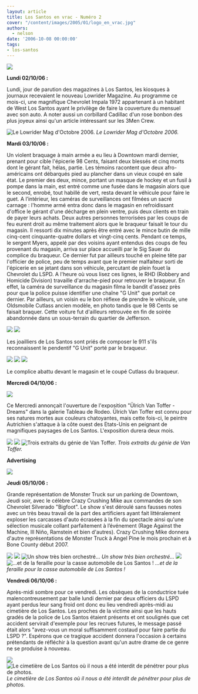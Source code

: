 ```yaml
---
layout: article
title: Los Santos en vrac - Numéro 2
cover: "/content/images/2005/01/logo_en_vrac.jpg"
authors:
  - nelson
date: '2006-10-08 00:00:00'
tags:
- los-santos
---
```


![](/content/images/2005/01/envracnewtitle.jpg)

**Lundi 02/10/06&nbsp;:**

Lundi, jour de parution des magazines à Los Santos, les kiosques à journaux recevaient le nouveau Lowrider Magazine. Au programme ce mois-ci, une magnifique Chevrolet Impala 1972 appartenant à un habitant de West Los Santos ayant le privilège de faire la couverture du mensuel avec son auto. A noter aussi un corbillard Cadillac d'un rose bonbon des plus joyeux ainsi qu'un article intéressant sur les 3Men Crew.

![Le Lowrider Mag d'Octobre 2006.](/content/images/2005/01/lowridacover.jpg)
_Le Lowrider Mag d'Octobre 2006._

**Mardi 03/10/06 :**

Un violent braquage à main armée&nbsp;a eu lieu à Downtown mardi dernier, prenant pour cible l'épicerie 98 Cents, faisant deux blessés et cinq morts dont le gérant fait, hélas, partie. Les témoins racontent que deux afro-américains ont débarqués pied au plancher dans un vieux coupé en sale état. Le premier des deux, mince, portant un masque de hockey et un fusil à pompe dans la main, est entré comme une fusée dans le magasin alors que le second, enrobé, tout habillé de vert, resta devant le véhicule pour faire le guet. A l’intérieur, les caméras de surveillances ont filmées un sacré carnage : l'homme armé entra donc dans le magasin en refroidissant d'office le gérant d'une décharge en plein ventre, puis deux clients en train de payer leurs achats. Deux autres personnes terrorisées par les coups de feu eurent droit au même traitement alors que le braqueur faisait le tour du magasin. Il ressorti dix minutes après être entré avec le mince butin de mille cinq-cent cinquante-quatre dollars et vingt-cinq cents. Pendant ce temps, le sergent Myers, appelé par des voisins ayant entendus des coups de feu provenant du magasin, arriva sur place accueilli par le Sig Sauer du complice du braqueur. Ce dernier fut par ailleurs touché en pleine tête par l'officier de police, peu de temps avant que le premier malfaiteur sorti de l'épicerie en se jetant dans son véhicule, percutant de plein fouet la Chevrolet du LSPD. A l'heure où vous lisez ces lignes, le RHD (Robbery and Homicide Division) travaille d'arrache-pied pour retrouver le braqueur. En effet, la caméra de surveillance du magasin filma le bandit d'assez près pour que la police puisse identifier une chaîne "G Unit" que portait ce dernier. Par ailleurs, un voisin eu le bon réflexe de prendre le véhicule, une Oldsmobile Cutlass ancien modèle, en photo tandis que le 98 Cents se faisait braquer. Cette voiture fut d'ailleurs retrouvée en fin de soirée abandonnée dans un sous-terrain du quartier de Jefferson.

![](/content/images/2005/01/98cam1.jpg)
![](/content/images/2005/01/98cam3.jpg)

Les joailliers de Los Santos sont priés de composer le 911 s'ils reconnaissent le pendentif "G Unit" porté par le braqueur.

![](/content/images/2005/01/unmecmortau98cts.jpg)
![](/content/images/2005/01/phototemoin.jpg)
![](/content/images/2005/01/cutlasspark.jpg)

Le complice abattu devant le magasin et le coupé Cutlass du braqueur.

**Mercredi 04/10/06 :**

![](/content/images/2005/01/tableau.jpg)

Ce Mercredi annonçait l'ouverture de l'exposition "Ülrich Van Toffer - Dreams" dans la galerie Tableau de Rodeo. Ülrich Van Toffer est connu pour ses natures mortes aux couleurs chatoyantes, mais cette fois-ci, le peintre Autrichien s'attaque à la côte ouest des Etats-Unis en peignant de magnifiques paysages de Los Santos. L'exposition durera deux mois.

![](/content/images/2005/01/tableau2.jpg)
![](/content/images/2005/01/tableau3.jpg)
![Trois extraits du génie de Van Toffer.](/content/images/2005/01/tableau1.jpg)
_Trois extraits du génie de Van Toffer._

**Advertising**

![](/content/images/2005/01/capp.jpg)

**Jeudi 05/10/06 :**

Grande représentation de Monster Truck sur un parking de Downtown, Jeudi soir, avec le célèbre Crazy Crushing Mike aux commandes de son Chevrolet Silverado "Bigfoot". Le show s'est déroulé sans fausses notes avec un très beau travail de la part des artificiers ayant fait littéralement exploser les carcasses d'auto écrasées à la fin du spectacle ainsi qu'une sélection musicale collant parfaitement à l’événement (Rage Against the Machine, Ill Niño, Ramstein et bien d'autres). Crazy Crushing Mike donnera d'autre représentations de Monster Truck à Angel Pine le mois prochain et à Bone County début 2007.

![](/content/images/2005/01/monstr1.jpg)
![](/content/images/2005/01/monstr2.jpg)
![Un show très bien orchestré...](/content/images/2005/01/monstr6.jpg)
_Un show très bien orchestré..._[](/content/images/2005/01/monstr3.jpg)
![](/content/images/2005/01/monstr4.jpg)
![...et de la feraille pour la casse automobile de Los Santos !](/content/images/2005/01/monstr5.jpg)
_...et de la feraille pour la casse automobile de Los Santos !_

**Vendredi 06/10/06 :**

Après-midi sombre pour ce vendredi. Les obsèques de la conductrice tuée malencontreusement par balle lundi dernier par deux officiers du LSPD ayant perdus leur sang froid ont donc eu lieu vendredi après-midi au cimetière de Los Santos. Les proches de la victime ainsi que les hauts gradés de la police de Los Santos étaient présents et ont soulignés que cet accident servirait d'exemple pour les recrues futures, le message passé était alors "avez-vous un moral suffisamment costaud pour faire partie du LSPD ?". Espérons que ce tragique accident donnera l'occasion à certains prétendants de réfléchir à la question avant qu'un autre drame de ce genre ne se produise à nouveau.

![](/content/images/2005/01/cem1.jpg)
![Le cimetière de Los Santos où il nous a été interdit de pénétrer pour plus de photos.](/content/images/2005/01/cem2.jpg)
_Le cimetière de Los Santos où il nous a été interdit de pénétrer pour plus de photos._